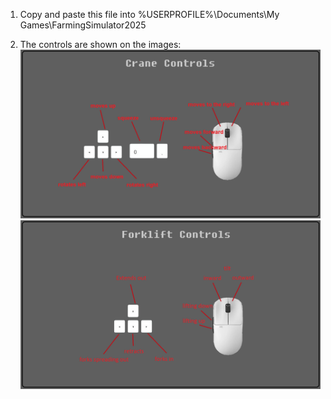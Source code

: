 1.  Copy and paste this file into
    %USERPROFILE%\Documents\My Games\FarmingSimulator2025

2.  The controls are shown on the images:
    ![crane](Images/CraneControls_Img.png)
    ![crane](Images/ForkliftControls_Img.png)
